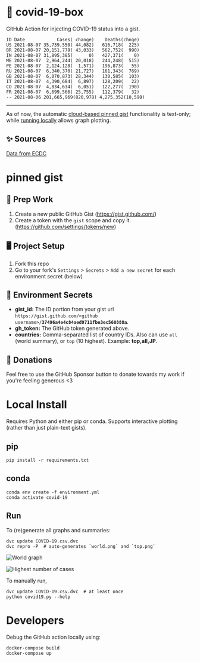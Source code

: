 # 🏥 covid-19-box

GitHub Action for injecting COVID-19 status into a gist.

```
ID Date            Cases( change)    Deaths(chnge)
US 2021-08-07 35,739,550( 44,082)   616,718(  225)
BR 2021-08-07 20,151,779( 43,033)   562,752(  990)
IN 2021-08-07 31,895,385(      0)   427,371(    0)
ME 2021-08-07  2,964,244( 20,018)   244,248(  515)
PE 2021-08-07  2,124,128(  1,571)   196,873(   55)
RU 2021-08-07  6,340,370( 21,727)   161,343(  769)
GB 2021-08-07  6,070,873( 28,344)   130,585(  103)
IT 2021-08-07  4,390,684(  6,897)   128,209(   22)
CO 2021-08-07  4,834,634(  6,051)   122,277(  190)
FR 2021-08-07  6,699,566( 25,755)   112,379(   32)
-- 2021-08-06 201,665,969(820,978) 4,275,352(10,590)
```

---

As of now, the automatic [cloud-based pinned gist](#pinned-gist) functionality is text-only;
while [running locally](#local-install) allows graph plotting.

## ✨ Sources

[Data from ECDC](https://www.ecdc.europa.eu/en/publications-data/download-todays-data-geographic-distribution-covid-19-cases-worldwide)

# pinned gist

## 🎒 Prep Work
1. Create a new public GitHub Gist (https://gist.github.com/)
1. Create a token with the `gist` scope and copy it. (https://github.com/settings/tokens/new)

## 🖥 Project Setup
1. Fork this repo
1. Go to your fork's `Settings` > `Secrets` > `Add a new secret` for each environment secret (below)

## 🤫 Environment Secrets
- **gist_id:** The ID portion from your gist url `https://gist.github.com/<github username>/`**`37496a4e4c84aed9711fbe3ec560888a`**.
- **gh_token:** The GitHub token generated above.
- **countries:** Comma-separated list of country IDs. Also can use `all` (world summary), or `top` (10 highest). Example: **top,all,JP**.

## 💸 Donations

Feel free to use the GitHub Sponsor button to donate towards my work if you're feeling generous <3

# Local Install

Requires Python and either pip or conda. Supports interactive plotting (rather than just plain-text gists).

## pip

```
pip install -r requirements.txt
```

## conda

```
conda env create -f environment.yml
conda activate covid-19
```

## Run

To (re)generate all graphs and summaries:

```
dvc update COVID-19.csv.dvc
dvc repro -P  # auto-generates `world.png` and `top.png`
```

![World graph](world.png)

![Highest number of cases](top.png)

To manually run,

```
dvc update COVID-19.csv.dvc  # at least once
python covid19.py --help
```

# Developers

Debug the GitHub action locally using:

```
docker-compose build
docker-compose up
```

